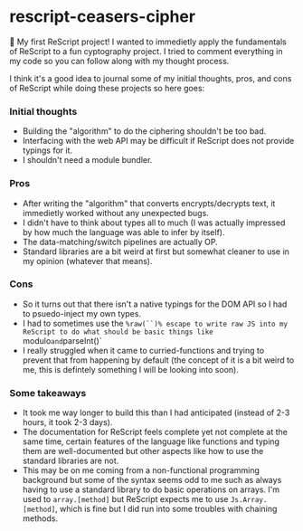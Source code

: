 # rescript-ceasers-cipher

👋 My first ReScript project! I wanted to immedietly apply the fundamentals of ReScript to a fun cyptography project. I tried to comment everything in my code so you can follow along with my thought process.

I think it's a good idea to journal some of my initial thoughts, pros, and cons of ReScript while doing these projects so here goes:

### Initial thoughts

- Building the "algorithm" to do the ciphering shouldn't be too bad.
- Interfacing with the web API may be difficult if ReScript does not provide typings for it.
- I shouldn't need a module bundler.

### Pros

- After writing the "algorithm" that converts encrypts/decrypts text, it immedietly worked without any unexpected bugs.
- I didn't have to think about types all to much (I was actually impressed by how much the language was able to infer by itself).
- The data-matching/switch pipelines are actually OP.
- Standard libraries are a bit weird at first but somewhat cleaner to use in my opinion (whatever that means).

### Cons

- So it turns out that there isn't a native typings for the DOM API so I had to psuedo-inject my own types.
- I had to sometimes use the ` %raw(``)% escape to write raw JS into my ReScript to do what should be basic things like  `modulo`and`parseInt()`
- I really struggled when it came to curried-functions and trying to prevent that from happening by default (the concept of it is a bit weird to me, this is defintely something I will be looking into soon).

### Some takeaways

- It took me way longer to build this than I had anticipated (instead of 2-3 hours, it took 2-3 days).
- The documentation for ReScript feels complete yet not complete at the same time, certain features of the language like functions and typing them are well-documented but other aspects like how to use the standard libraries are not.
- This may be on me coming from a non-functional programming background but some of the syntax seems odd to me such as always having to use a standard library to do basic operations on arrays. I'm used to `array.[method]` but ReScript expects me to use `Js.Array.[method]`, which is fine but I did run into some troubles with chaining methods.
